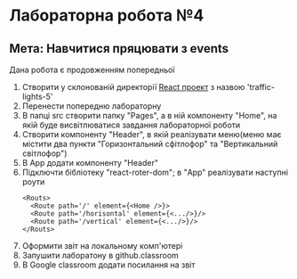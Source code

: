 # Лабораторна робота №4
## Мета: Навчитися пряцювати з events

Дана робота є продовженням попередньої

1. Створити у склонованій директорії [React проект](https://reactjs.org/docs/create-a-new-react-app.html) з назвою 'traffic-lights-5'
1. Перенести попередню лабораторну 
1. В папці src створити папку "Pages", а в ній компоненту "Home", на якій буде висвітлюватися завдання лабораторної роботи
1. Cтворити компоненту "Header", в якій реалізувати меню(меню має містити два пункти "Горизонтальний сфітлофор" та "Вертикальний світлофор") 
1. В App додати компоненту "Header"
1.  Підключти бібліотеку "react-roter-dom"; в "App" реалізувати наступні роути
    ```
    <Routs>
      <Route path='/' element={<Home />}>
      <Route path='/horisontal' element={<.../>}/>
      <Route path='/vertical' element={<.../>}/>
    </Routs>
    ```
1. Оформити звіт на локальному комп'ютері
1. Запушити лаборатону в github.classroom
1. В Google classroom додати посилання на звіт

